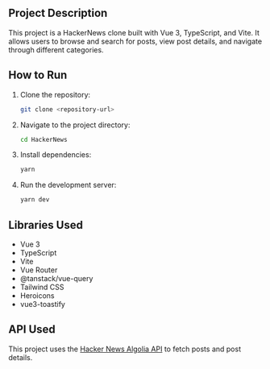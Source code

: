 ## Project Description
This project is a HackerNews clone built with Vue 3, TypeScript, and Vite. It allows users to browse and search for posts, view post details, and navigate through different categories.

## How to Run
1. Clone the repository:
   ```sh
   git clone <repository-url>
   ```
2. Navigate to the project directory:
   ```sh
   cd HackerNews
   ```
3. Install dependencies:
   ```sh
   yarn
   ```
4. Run the development server:
   ```sh
   yarn dev
   ```

## Libraries Used
- Vue 3
- TypeScript
- Vite
- Vue Router
- @tanstack/vue-query
- Tailwind CSS
- Heroicons
- vue3-toastify

## API Used
This project uses the [Hacker News Algolia API](https://hn.algolia.com/api) to fetch posts and post details.
```